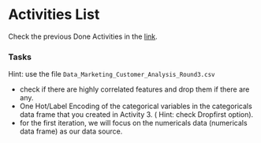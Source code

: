 # Activities List
Check the previous Done Activities in the [link](./Activities.md).

### Tasks 
Hint: use the file  ```Data_Marketing_Customer_Analysis_Round3.csv```
- check if there are highly correlated features and drop them if there are any.
- One Hot/Label Encoding of the categorical variables in the categoricals data frame that you created in Activity 3. ( Hint:  check Dropfirst option).
- for the first iteration, we will focus on the  numericals data (numericals data frame) as our data source.
